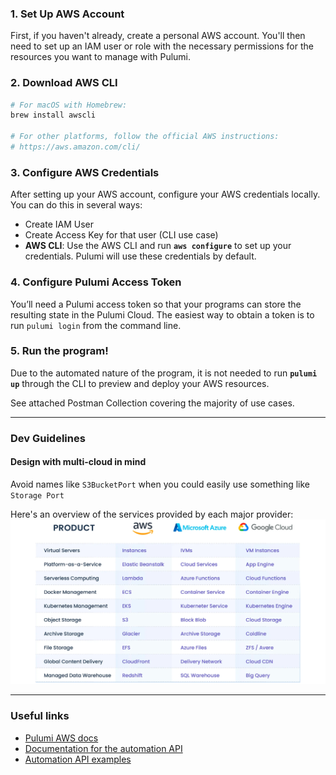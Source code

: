 ### **1. Set Up AWS Account**

First, if you haven't already, create a personal AWS account. You'll then need to set up an IAM user or role with the necessary permissions for the resources you want to manage with Pulumi.

### **2. Download AWS CLI**

```bash
# For macOS with Homebrew:
brew install awscli

# For other platforms, follow the official AWS instructions:
# https://aws.amazon.com/cli/
```

### **3. Configure AWS Credentials**

After setting up your AWS account, configure your AWS credentials locally. You can do this in several ways:

- Create IAM User
- Create Access Key for that user (CLI use case)
- **AWS CLI**: Use the AWS CLI and run **`aws configure`** to set up your credentials. Pulumi will use these credentials by default.


### **4. Configure Pulumi Access Token**

You’ll need a Pulumi access token so that your programs can store the resulting state in the Pulumi Cloud. The easiest way to obtain a token is to run ``pulumi login`` from the command line.

### **5. Run the program!**

Due to the automated nature of the program, it is not needed to run **`pulumi up`** through the CLI to preview and deploy your AWS resources. 

See attached Postman Collection covering the majority of use cases.

---

### Dev Guidelines

#### Design with multi-cloud in mind

Avoid names like ``S3BucketPort`` when you could easily use something like ``Storage Port``

Here's an overview of the services provided by each major provider:
![Cloud Comparisson](docs/cloud_products.png)

---

### Useful links

- [Pulumi AWS docs](https://www.pulumi.com/docs/clouds/aws/)
- [Documentation for the automation API](https://www.pulumi.com/automation/)
- [Automation API examples](https://github.com/pulumi/automation-api-examples/tree/main)